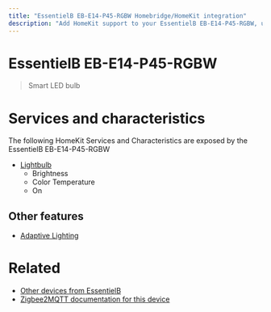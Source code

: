 ```yaml
---
title: "EssentielB EB-E14-P45-RGBW Homebridge/HomeKit integration"
description: "Add HomeKit support to your EssentielB EB-E14-P45-RGBW, using Homebridge, Zigbee2MQTT and homebridge-z2m."
---
```

<!---
This file has been GENERATED using src/docgen/docgen.ts
DO NOT EDIT THIS FILE MANUALLY!
-->
# EssentielB EB-E14-P45-RGBW
> Smart LED bulb


# Services and characteristics
The following HomeKit Services and Characteristics are exposed by
the EssentielB EB-E14-P45-RGBW

* [Lightbulb](../../light.md)
  * Brightness
  * Color Temperature
  * On

## Other features
* [Adaptive Lighting](../../light.md)

# Related
* [Other devices from EssentielB](../index.md#essentielb)
* [Zigbee2MQTT documentation for this device](https://www.zigbee2mqtt.io/devices/EB-E14-P45-RGBW.html)